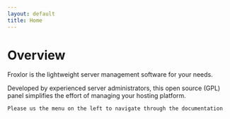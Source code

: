 ```yaml
---
layout: default
title: Home
---
```


# Overview

Froxlor is the lightweight server management software for your needs.

Developed by experienced server administrators, this open source (GPL) panel simplifies the effort of managing your hosting platform.

    Please us the menu on the left to navigate through the documentation

